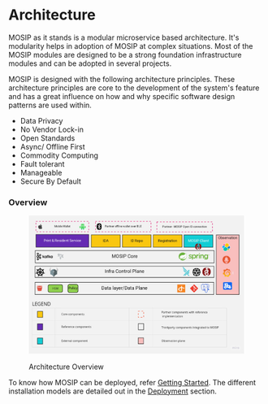 # Architecture

MOSIP as it stands is a modular microservice based architecture. It's modularity helps in adoption of MOSIP at complex situations. Most of the MOSIP modules are designed to be a strong foundation infrastructure modules and can be adopted in several projects.&#x20;

MOSIP is designed with the following architecture principles. These architecture principles are core to the development of the system's feature and has a great influence on how and why specific software design patterns are used within.&#x20;

* Data Privacy&#x20;
* No Vendor Lock-in
* Open Standards
* Async/ Offline First
* Commodity Computing
* Fault tolerant
* Manageable
* Secure By Default

### Overview

<figure><img src="../.gitbook/assets/MOSIP-Architecture-Overview.jpg" alt=""><figcaption><p>Architecture Overview</p></figcaption></figure>


To know how MOSIP can be deployed, refer [Getting Started](https://docs.mosip.io/1.2.0/deploymentnew/getting-started). The different installation models are detailed out in the [Deployment](https://docs.mosip.io/1.2.0/deploymentnew) section. 
